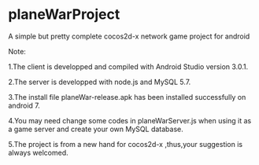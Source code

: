 # planeWarProject
A simple but pretty complete cocos2d-x network game project for android 

Note:

1.The client is developped and compiled with Android Studio version 3.0.1.

2.The server is developped with node.js and MySQL 5.7.

3.The install file planeWar-release.apk has been installed successfully on android 7.

4.You may need change some codes in planeWarServer.js when using it as a game server and create your own MySQL database.

5.The project is from a new hand for cocos2d-x ,thus,your suggestion is always welcomed.
